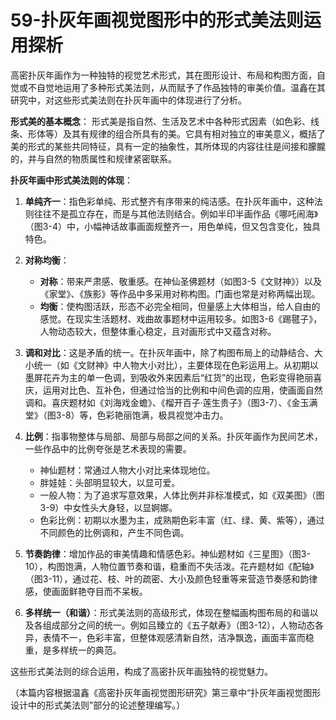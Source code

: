 # 59-扑灰年画视觉图形中的形式美法则运用探析

高密扑灰年画作为一种独特的视觉艺术形式，其在图形设计、布局和构图方面，自觉或不自觉地运用了多种形式美法则，从而赋予了作品独特的审美价值。温鑫在其研究中，对这些形式美法则在扑灰年画中的体现进行了分析。

**形式美的基本概念**：
形式美是指自然、生活及艺术中各种形式因素（如色彩、线条、形体等）及其有规律的组合所具有的美。它具有相对独立的审美意义，概括了美的形式的某些共同特征，具有一定的抽象性，其所体现的内容往往是间接和朦朧的，并与自然的物质属性和规律紧密联系。

**扑灰年画中形式美法则的体现**：

1.  **单纯齐一**：指色彩单纯、形式整齐有序带来的纯洁感。在扑灰年画中，这种法则往往不是孤立存在，而是与其他法则结合。例如半印半画作品《哪吒闹海》（图3-4）中，小幅神话故事画面规整齐一，用色单纯，但又包含变化，独具特色。

2.  **对称均衡**：
    *   **对称**：带来严肃感、敬重感。在神仙圣佛题材（如图3-5《文财神》）以及《家堂》、《族影》等作品中多采用对称构图。门画也常是对称两幅出现。
    *   **均衡**：使构图活跃，形态不必完全相同，但量感上大体相当，给人自由的感觉。在现实生活题材、戏曲故事题材中运用较多。如图3-6《踢毽子》，人物动态较大，但整体重心稳定，且对画形式中又蕴含对称。

3.  **调和对比**：这是矛盾的统一。在扑灰年画中，除了构图布局上的动静结合、大小统一（如《文财神》中人物大小对比），主要体现在色彩运用上。从初期以墨屏花卉为主的单一色调，到吸收外来因素后“红货”的出现，色彩变得艳丽喜庆，运用对比色、互补色，但通过恰当的比例和中间色调的应用，使画面自然调和。喜庆题材如《刘海戏金蟾》、《榴开百子·莲生贵子》（图3-7）、《金玉满堂》（图3-8）等，色彩艳丽饱满，极具视觉冲击力。

4.  **比例**：指事物整体与局部、局部与局部之间的关系。扑灰年画作为民间艺术，一些作品中的比例夸张是艺术表现的需要。
    *   神仙题材：常通过人物大小对比来体现地位。
    *   胖娃娃：头部明显较大，以显可爱。
    *   一般人物：为了追求写意效果，人体比例并非标准模式，如《双美图》（图3-9）中女性头大身轻，以显婀娜。
    *   色彩比例：初期以水墨为主，成熟期色彩丰富（红、绿、黄、紫等），通过不同颜色的比例调和，产生不同色调。

5.  **节奏韵律**：增加作品的审美情趣和情感色彩。神仙题材如《三星图》（图3-10），构图饱满，人物位置节奏和谐，稳重而不失活泼。花卉题材如《配轴》（图3-11），通过花、枝、叶的疏密、大小及颜色轻重等来营造节奏感和韵律感，使画面鲜艳夺目而不呆板。

6.  **多样统一（和谐）**：形式美法则的高级形式，体现在整幅画构图布局的和谐以及各组成部分之间的统一。例如吕臻立的《五子献寿》（图3-12），人物动态各异，表情不一，色彩丰富，但整体观感清新自然，洁净飘逸，画面丰富而稳重，是多样统一的典范。

这些形式美法则的综合运用，构成了高密扑灰年画独特的视觉魅力。

（本篇内容根据温鑫《高密扑灰年画视觉图形研究》第三章中“扑灰年画视觉图形设计中的形式美法则”部分的论述整理编写。）
